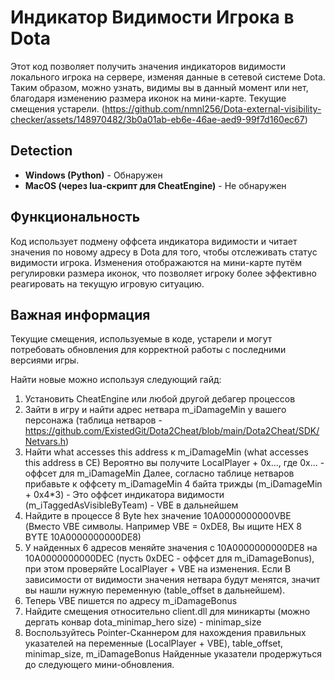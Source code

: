 # Индикатор Видимости Игрока в Dota

Этот код позволяет получить значения индикаторов видимости локального игрока на сервере, изменяя данные в сетевой системе Dota. Таким образом, можно узнать, видимы вы в данный момент или нет, благодаря изменению размера иконок на мини-карте. Текущие смещения устарели.
(https://github.com/nmnl256/Dota-external-visibility-checker/assets/148970482/3b0a01ab-eb6e-46ae-aed9-99f7d160ec67)

## Detection

- **Windows (Python)** - Обнаружен
- **MacOS (через lua-скрипт для CheatEngine)** - Не обнаружен

## Функциональность

Код использует подмену оффсета индикатора видимости и читает значения по новому адресу в Dota для того, чтобы отслеживать статус видимости игрока. Изменения отображаются на мини-карте путём регулировки размера иконок, что позволяет игроку более эффективно реагировать на текущую игровую ситуацию.

## Важная информация

Текущие смещения, используемые в коде, устарели и могут потребовать обновления для корректной работы с последними версиями игры.

Найти новые можно используя следующий гайд:

1) Установить CheatEngine или любой другой дебагер процессов
2) Зайти в игру и найти адрес нетвара m_iDamageMin у вашего персонажа (таблица нетваров - https://github.com/ExistedGit/Dota2Cheat/blob/main/Dota2Cheat/SDK/Netvars.h)
3) Найти what accesses this address к m_iDamageMin (what accesses this address в CE)
Вероятно вы получите LocalPlayer + 0x..., где 0x... - оффсет для m_iDamageMin
Далее, согласно таблице нетваров прибавьте к оффсету m_iDamageMin 4 байта трижды (m_iDamageMin + 0x4*3) - Это оффсет индикатора видимости (m_iTaggedAsVisibleByTeam) - VBE в дальнейшем
4) Найдите в процессе 8 Byte hex значение  10A0000000000VBE (Вместо VBE символы. Например VBE = 0xDE8, Вы ищите HEX 8 BYTE 10A0000000000DE8)
5) У найденных 6 адресов меняйте значения с 10A0000000000DE8 на 10A0000000000DEC (пусть 0xDEC - оффсет для m_iDamageBonus), при этом проверяйте LocalPlayer + VBE на изменения. Если В зависимости от видимости значения нетвара будут менятся, значит вы нашли нужную переменную (table_offset в дальнейшем).
6) Теперь VBE пишется по адресу m_iDamageBonus
6) Найдите смещения относительно client.dll для миникарты (можно дергать конвар dota_minimap_hero size) - minimap_size
6) Воспользуйтесь Pointer-Сканнером для нахождения правильных указателей на переменные (LocalPlayer + VBE), table_offset, minimap_size, m_iDamageBonus
Найденные указатели продержуться до следующего мини-обновления.


